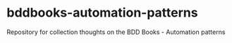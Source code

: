 # bddbooks-automation-patterns
Repository for collection thoughts on the BDD Books - Automation patterns
